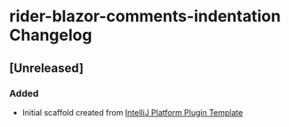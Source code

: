 <!-- Keep a Changelog guide -> https://keepachangelog.com -->

# rider-blazor-comments-indentation Changelog

## [Unreleased]
### Added
- Initial scaffold created from [IntelliJ Platform Plugin Template](https://github.com/JetBrains/intellij-platform-plugin-template)

